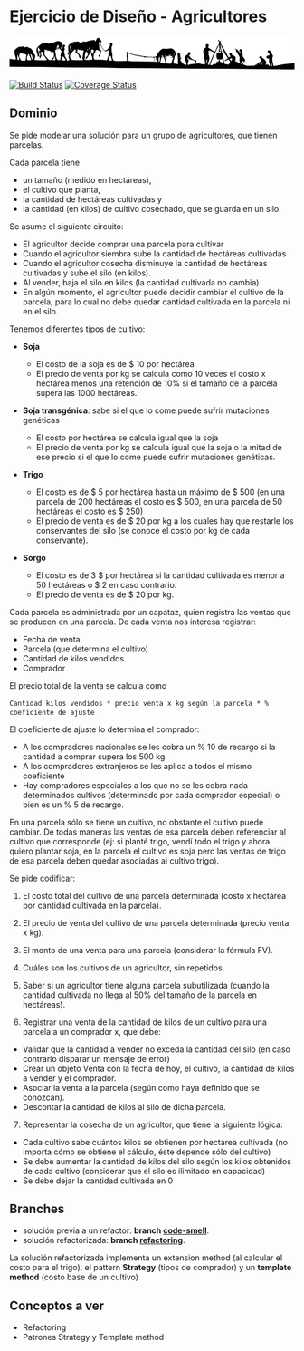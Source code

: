 
# Ejercicio de Diseño - Agricultores

![image](images/agricultores.png) 

[![Build Status](https://travis-ci.org/uqbar-project/eg-agricultores-xtend.svg?branch=code-smell)](https://travis-ci.org/uqbar-project/eg-agricultores-xtend) [![Coverage Status](https://coveralls.io/repos/github/uqbar-project/eg-agricultores-xtend/badge.svg?branch=code-smell&service=github)](https://coveralls.io/github/uqbar-project/eg-agricultores-xtend?branch=code-smell&service=github)

## Dominio

Se pide modelar una solución para un grupo de agricultores, que tienen parcelas.

Cada parcela tiene

* un tamaño (medido en hectáreas),
* el cultivo que planta,
* la cantidad de hectáreas cultivadas y
* la cantidad (en kilos) de cultivo cosechado, que se guarda en un silo.

Se asume el siguiente circuito:

* El agricultor decide comprar una parcela para cultivar
* Cuando el agricultor siembra sube la cantidad de hectáreas cultivadas
* Cuando el agricultor cosecha disminuye la cantidad de hectáreas cultivadas y sube el silo (en kilos).
* Al vender, baja el silo en kilos (la cantidad cultivada no cambia)
* En algún momento, el agricultor puede decidir cambiar el cultivo de la parcela, para lo cual no debe quedar cantidad cultivada en la parcela ni en el silo.

Tenemos diferentes tipos de cultivo:

* **Soja**
  * El costo de la soja es de $ 10 por hectárea
  * El precio de venta por kg se calcula como 10 veces el costo x hectárea menos 
una retención de 10% si el tamaño de la parcela supera las 1000 hectáreas.

* **Soja transgénica**: sabe si el que lo come puede sufrir mutaciones genéticas
  * El costo por hectárea se calcula igual que la soja
  * El precio de venta por kg se calcula igual que la soja o la mitad de ese precio si el que lo come puede sufrir mutaciones genéticas.

* **Trigo**
  * El costo es de $ 5 por hectárea hasta un máximo de $ 500 (en una parcela de 200 hectáreas el costo es $ 500, en una parcela de 50 hectáreas el costo es $ 250)
  * El precio de venta es de $ 20 por kg a los cuales hay que restarle los conservantes del silo (se conoce el costo por kg de cada conservante).

* **Sorgo**
  * El costo es de 3 $ por hectárea si la cantidad cultivada es menor a 50 hectáreas
o $ 2 en caso contrario.
  * El precio de venta es de $ 20 por kg.

Cada parcela es administrada por un capataz, quien registra las ventas que se producen en una parcela. De cada venta nos interesa registrar:

* Fecha de venta
* Parcela (que determina el cultivo)
* Cantidad de kilos vendidos
* Comprador

El precio total de la venta se calcula como

```
Cantidad kilos vendidos * precio venta x kg según la parcela * % coeficiente de ajuste
```

El coeficiente de ajuste lo determina el comprador:

* A los compradores nacionales se les cobra un % 10 de recargo si la cantidad a comprar supera los 500 kg.
* A los compradores extranjeros se les aplica a todos el mismo coeficiente
* Hay compradores especiales a los que no se les cobra nada determinados cultivos
(determinado por cada comprador especial) o bien es un % 5 de recargo.

En una parcela sólo se tiene un cultivo, no obstante el cultivo puede cambiar. De todas maneras las ventas de esa parcela deben referenciar al cultivo que corresponde (ej: si planté trigo, vendí todo el trigo y ahora quiero plantar soja, en la parcela el cultivo es soja pero las ventas de trigo de esa parcela deben quedar asociadas al cultivo trigo).

Se pide codificar:

1. El costo total del cultivo de una parcela determinada (costo x hectárea por cantidad cultivada en la parcela).

2. El precio de venta del cultivo de una parcela determinada (precio venta x kg).

3. El monto de una venta para una parcela (considerar la fórmula FV).

4. Cuáles son los cultivos de un agricultor, sin repetidos.

5. Saber si un agricultor tiene alguna parcela subutilizada (cuando la cantidad cultivada no llega al 50% del tamaño de la parcela en hectáreas).

6. Registrar una venta de la cantidad de kilos de un cultivo para una parcela a un
comprador x, que debe:

  * Validar que la cantidad a vender no exceda la cantidad del silo (en caso contrario disparar un mensaje de error)
  * Crear un objeto Venta con la fecha de hoy, el cultivo, la cantidad de kilos a vender y el comprador.
  * Asociar la venta a la parcela (según como haya definido que se conozcan).
  * Descontar la cantidad de kilos al silo de dicha parcela.

7. Representar la cosecha de un agricultor, que tiene la siguiente lógica:

  * Cada cultivo sabe cuántos kilos se obtienen por hectárea cultivada (no importa
cómo se obtiene el cálculo, éste depende sólo del cultivo)
  * Se debe aumentar la cantidad de kilos del silo según los kilos obtenidos de cada
cultivo (considerar que el silo es ilimitado en capacidad)
  * Se debe dejar la cantidad cultivada en 0

## Branches

* solución previa a un refactor: **branch [code-smell](https://github.com/uqbar-project/eg-agricultores-xtend/tree/code-smell)**.
* solución refactorizada: **branch [refactoring](https://github.com/uqbar-project/eg-agricultores-xtend/tree/refactoring)**.
   
La solución refactorizada implementa un extension method (al calcular el costo para el trigo), el pattern **Strategy** (tipos de comprador) y un **template method** (costo base de un cultivo)

## Conceptos a ver

* Refactoring
* Patrones Strategy y Template method

